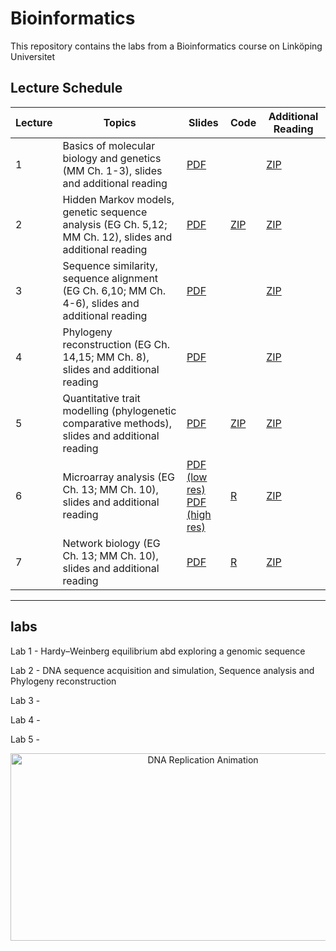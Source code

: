 # Bioinformatics
This repository contains the labs from a Bioinformatics course on Linköping Universitet 

## Lecture Schedule

| Lecture | Topics                                                                                              | Slides             | Code   | Additional Reading |
|---------|-----------------------------------------------------------------------------------------------------|--------------------|--------|---------------------|
| 1       | Basics of molecular biology and genetics (MM Ch. 1-3), slides and additional reading               | [PDF](#)          |        | [ZIP](#)           |
| 2       | Hidden Markov models, genetic sequence analysis (EG Ch. 5,12; MM Ch. 12), slides and additional reading | [PDF](#)          | [ZIP](#) | [ZIP](#)           |
| 3       | Sequence similarity, sequence alignment (EG Ch. 6,10; MM Ch. 4-6), slides and additional reading   | [PDF](#)          |        | [ZIP](#)           |
| 4       | Phylogeny reconstruction (EG Ch. 14,15; MM Ch. 8), slides and additional reading                   | [PDF](#)          |        | [ZIP](#)           |
| 5       | Quantitative trait modelling (phylogenetic comparative methods), slides and additional reading     | [PDF](#)          | [ZIP](#) | [ZIP](#)           |
| 6       | Microarray analysis (EG Ch. 13; MM Ch. 10), slides and additional reading                         | [PDF (low res)](#) <br> [PDF (high res)](#) | [R](#) | [ZIP](#) |
| 7       | Network biology (EG Ch. 13; MM Ch. 10), slides and additional reading                             | [PDF](#)          | [R](#) | [ZIP](#)           |

---


## labs 

Lab 1 -  Hardy–Weinberg equilibrium abd exploring a genomic sequence

Lab 2 -  DNA sequence acquisition and simulation, Sequence analysis and Phylogeny reconstruction

Lab 3 - 

Lab 4 - 

Lab 5 - 

<div align="center">
  <img src="https://tenor.com/view/science-dna-replication-gif-10400908" width="600" height="300" alt="DNA Replication Animation"/> 
</div>
